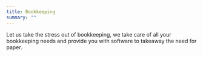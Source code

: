 ```yaml
---
title: Bookkeeping
summary: ""
---
```


Let us take the stress out of bookkeeping, we take care of all your
bookkeeping needs and provide you with software to takeaway the need for
paper.
